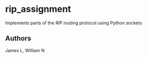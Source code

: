 # rip_assignment
Implements parts of the RIP routing protocol using Python sockets

## Authors
James L, William N
